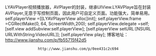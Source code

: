 LYAVPlayer视频播放器，AVPlayer的封装，继承UIView.LYAVPlaye旨在封装AVPlayer,无意于写控制页面，因此用户可自定义页面。功能强大，简单易用。
self.playerView =[[LYAVPlayerView alloc]init];
self.playerView.frame =CGRectMake(0, 64, ScreenWidth,200);
self.playerView.delegate =self;
[self.view addSubview:self.playerView];
[self.playerView setURL:[NSURL URLWithString:VideoURL]];
[self.playerView play];
博客地址：http://www.jianshu.com/p/fb55715f42d5

                   http://www.jianshu.com/p/0ee431c2c694




              
              
